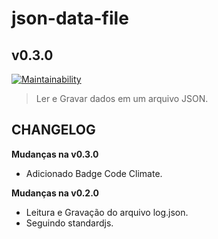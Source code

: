 # json-data-file #
## v0.3.0 ##

[![Maintainability](https://api.codeclimate.com/v1/badges/a713e75e6f2eec946512/maintainability)](https://codeclimate.com/github/digitalbocca/json-data-file/maintainability)

> Ler e Gravar dados em um arquivo JSON.

## CHANGELOG ##

**Mudanças na v0.3.0**

- Adicionado Badge Code Climate.

**Mudanças na v0.2.0**

- Leitura e Gravação do arquivo log.json.
- Seguindo standardjs.